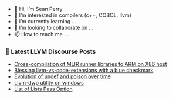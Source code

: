 - 👋 Hi, I’m Sean Perry
- 👀 I’m interested in compilers (c++, COBOL, llvm)
- 🌱 I’m currently learning ...
- 💞️ I’m looking to collaborate on ...
- 📫 How to reach me ...

<!---
s66perry/s66perry is a ✨ special ✨ repository because its `README.md` (this file) appears on your GitHub profile.
You can click the Preview link to take a look at your changes.
--->
### 📕 Latest LLVM Discourse Posts

<!-- DISCOURSE-LLVM:START -->
- [Cross-compilation of MLIR runner libraries to ARM on X86 host](https://llvm.discourse.group/t/cross-compilation-of-mlir-runner-libraries-to-arm-on-x86-host/5939/6)
- [Blessing llvm-vs-code-extensions with a blue checkmark](https://llvm.discourse.group/t/blessing-llvm-vs-code-extensions-with-a-blue-checkmark/5919/4)
- [Evolution of undef and poison over time](https://llvm.discourse.group/t/evolution-of-undef-and-poison-over-time/5917/7)
- [Llvm-dwp utility on windows](https://llvm.discourse.group/t/llvm-dwp-utility-on-windows/5866/6)
- [List of Lists Pass Option](https://llvm.discourse.group/t/list-of-lists-pass-option/5950/1)
<!-- DISCOURSE-LLVM:END -->
